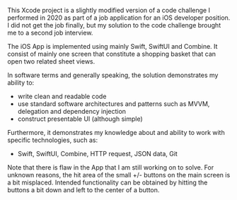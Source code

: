 This Xcode project is a slightly modified version of a code challenge I performed in 2020 as part of a job application for
an iOS developer position. I did not get the job finally, but my solution to the code challenge brought me to a second job interview.

The iOS App is implemented using mainly Swift, SwiftUI and Combine. It consist of mainly one screen that constitute a shopping basket that 
can open two related sheet views.

In software terms and generally speaking, the solution demonstrates my ability to:

- write clean and readable code
- use standard software architectures and patterns such as MVVM, delegation and dependency injection
- construct presentable UI (although simple)

Furthermore, it demonstrates my knowledge about and ability to work with specific technologies, such as:

- Swift, SwiftUI, Combine, HTTP request, JSON data, Git

Note that there is flaw in the App that I am still working on to solve. For unknown reasons, the hit area of the small +/- buttons on the main 
screen is a bit misplaced. Intended functionality can be obtained by hitting the buttons a bit down and left to the center of a button.
